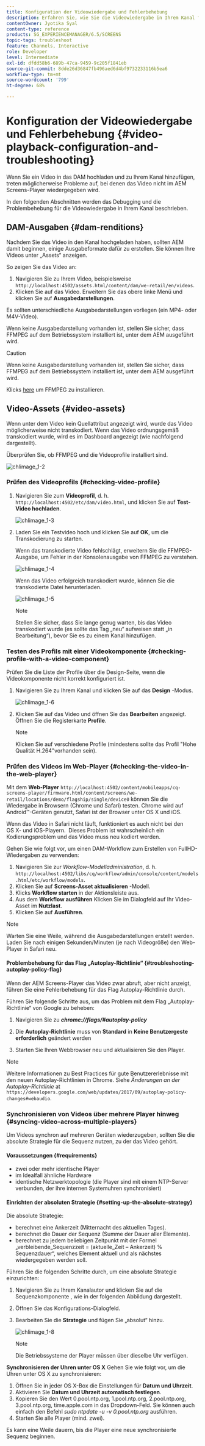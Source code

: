 ```yaml
---
title: Konfiguration der Videowiedergabe und Fehlerbehebung
description: Erfahren Sie, wie Sie die Videowiedergabe in Ihrem Kanal für AEM Screens debuggen und Fehler beheben können.
contentOwner: Jyotika Syal
content-type: reference
products: SG_EXPERIENCEMANAGER/6.5/SCREENS
topic-tags: troubleshoot
feature: Channels, Interactive
role: Developer
level: Intermediate
exl-id: dfdd58b6-689b-47ca-9459-9c205f1841eb
source-git-commit: 8dde26d36847fb496aed6d4bf9732233116b5ea6
workflow-type: tm+mt
source-wordcount: '799'
ht-degree: 68%

---
```


# Konfiguration der Videowiedergabe und Fehlerbehebung {#video-playback-configuration-and-troubleshooting}

Wenn Sie ein Video in das DAM hochladen und zu Ihrem Kanal hinzufügen, treten möglicherweise Probleme auf, bei denen das Video nicht im AEM Screens-Player wiedergegeben wird.

In den folgenden Abschnitten werden das Debugging und die Problembehebung für die Videowiedergabe in Ihrem Kanal beschrieben.

## DAM-Ausgaben {#dam-renditions}

Nachdem Sie das Video in den Kanal hochgeladen haben, sollten AEM damit beginnen, einige Ausgabeformate dafür zu erstellen. Sie können Ihre Videos unter „Assets“ anzeigen.

So zeigen Sie das Video an:

1. Navigieren Sie zu Ihrem Video, beispielsweise `http://localhost:4502/assets.html/content/dam/we-retail/en/videos`.
1. Klicken Sie auf das Video. Erweitern Sie das obere linke Menü und klicken Sie auf **Ausgabedarstellungen**.

Es sollten unterschiedliche Ausgabedarstellungen vorliegen (ein MP4- oder M4V-Video).

Wenn keine Ausgabedarstellung vorhanden ist, stellen Sie sicher, dass FFMPEG auf dem Betriebssystem installiert ist, unter dem AEM ausgeführt wird.

>[!CAUTION]
>
>Wenn keine Ausgabedarstellung vorhanden ist, stellen Sie sicher, dass FFMPEG auf dem Betriebssystem installiert ist, unter dem AEM ausgeführt wird.
>
>Klicks [here](https://www.ffmpeg.org/download.html) um FFMPEG zu installieren.

## Video-Assets {#video-assets}

Wenn unter dem Video kein Quellattribut angezeigt wird, wurde das Video möglicherweise nicht transkodiert. Wenn das Video ordnungsgemäß transkodiert wurde, wird es im Dashboard angezeigt (wie nachfolgend dargestellt).

Überprüfen Sie, ob FFMPEG und die Videoprofile installiert sind.

![chlimage_1-2](assets/chlimage_1-2.png)

### Prüfen des Videoprofils {#checking-video-profile}

1. Navigieren Sie zum **Videoprofil**, d. h. `http://localhost:4502/etc/dam/video.html`, und klicken Sie auf **Test-Video hochladen**.

   ![chlimage_1-3](assets/chlimage_1-3.png)

1. Laden Sie ein Testvideo hoch und klicken Sie auf **OK**, um die Transkodierung zu starten.

   Wenn das transkodierte Video fehlschlägt, erweitern Sie die FFMPEG-Ausgabe, um Fehler in der Konsolenausgabe von FFMPEG zu verstehen.

   ![chlimage_1-4](assets/chlimage_1-4.png)

   Wenn das Video erfolgreich transkodiert wurde, können Sie die transkodierte Datei herunterladen.

   ![chlimage_1-5](assets/chlimage_1-5.png)

   >[!NOTE]
   >
   >Stellen Sie sicher, dass Sie lange genug warten, bis das Video transkodiert wurde (es sollte das Tag „neu“ aufweisen statt „in Bearbeitung“), bevor Sie es zu einem Kanal hinzufügen.

### Testen des Profils mit einer Videokomponente {#checking-profile-with-a-video-component}

Prüfen Sie die Liste der Profile über die Design-Seite, wenn die Videokomponente nicht korrekt konfiguriert ist.

1. Navigieren Sie zu Ihrem Kanal und klicken Sie auf das **Design** -Modus.

   ![chlimage_1-6](assets/chlimage_1-6.png)

1. Klicken Sie auf das Video und öffnen Sie das **Bearbeiten** angezeigt. Öffnen Sie die Registerkarte **Profile**.

   >[!NOTE]
   >Klicken Sie auf verschiedene Profile (mindestens sollte das Profil &quot;Hohe Qualität H.264&quot;vorhanden sein).

### Prüfen des Videos im Web-Player {#checking-the-video-in-the-web-player}

Mit dem **Web-Player** `http://localhost:4502/content/mobileapps/cq-screens-player/firmware.html/content/screens/we-retail/locations/demo/flagship/single/device0` können Sie die Wiedergabe in Browsern (Chrome und Safari) testen. Chrome wird auf Android™-Geräten genutzt, Safari ist der Browser unter OS X und iOS.

Wenn das Video in Safari nicht läuft, funktioniert es auch nicht bei den OS X- und iOS-Playern.  Dieses Problem ist wahrscheinlich ein Kodierungsproblem und das Video muss neu kodiert werden.

Gehen Sie wie folgt vor, um einen DAM-Workflow zum Erstellen von FullHD-Wiedergaben zu verwenden:

1. Navigieren Sie zur *Workflow-Modelladministration*, d. h. `http://localhost:4502/libs/cq/workflow/admin/console/content/models.html/etc/workflow/models`.
1. Klicken Sie auf **Screens-Asset aktualisieren** -Modell.
1. Klicks **Workflow starten** in der Aktionsleiste aus.
1. Aus dem **Workflow ausführen** Klicken Sie im Dialogfeld auf Ihr Video-Asset im **Nutzlast**.
1. Klicken Sie auf **Ausführen**.

>[!NOTE]
>
>Warten Sie eine Weile, während die Ausgabedarstellungen erstellt werden. Laden Sie nach einigen Sekunden/Minuten (je nach Videogröße) den Web-Player in Safari neu.

#### Problembehebung für das Flag „Autoplay-Richtlinie“ {#troubleshooting-autoplay-policy-flag}

Wenn der AEM Screens-Player das Video zwar abruft, aber nicht anzeigt, führen Sie eine Fehlerbehebung für das Flag Autoplay-Richtlinie durch.

Führen Sie folgende Schritte aus, um das Problem mit dem Flag „Autoplay-Richtlinie“ von Google zu beheben:

1. Navigieren Sie zu ***chrome://flags/#autoplay-policy***
1. Die **Autoplay-Richtlinie** muss von **Standard** in **Keine Benutzergeste erforderlich** geändert werden

1. Starten Sie Ihren Webbrowser neu und aktualisieren Sie den Player.

>[!NOTE]
>
>Weitere Informationen zu Best Practices für gute Benutzererlebnisse mit den neuen Autoplay-Richtlinien in Chrome. Siehe *Änderungen an der Autoplay-Richtlinie* at `https://developers.google.com/web/updates/2017/09/autoplay-policy-changes#webaudio`.

### Synchronisieren von Videos über mehrere Player hinweg {#syncing-video-across-multiple-players}

Um Videos synchron auf mehreren Geräten wiederzugeben, sollten Sie die absolute Strategie für die Sequenz nutzen, zu der das Video gehört.

#### Voraussetzungen {#requirements}

* zwei oder mehr identische Player
* im Idealfall ähnliche Hardware
* identische Netzwerktopologie (die Player sind mit einem NTP-Server verbunden, der ihre internen Systemuhren synchronisiert)

#### Einrichten der absoluten Strategie {#setting-up-the-absolute-strategy}

Die absolute Strategie:

* berechnet eine Ankerzeit (Mitternacht des aktuellen Tages).
* berechnet die Dauer der Sequenz (Summe der Dauer aller Elemente).
* berechnet zu jedem beliebigen Zeitpunkt mit der Formel „verbleibende_Sequenzzeit = (aktuelle_Zeit – Ankerzeit) % Sequenzdauer“, welches Element aktuell und als nächstes wiedergegeben werden soll.

Führen Sie die folgenden Schritte durch, um eine absolute Strategie einzurichten:

1. Navigieren Sie zu Ihrem Kanalautor und klicken Sie auf die Sequenzkomponente , wie in der folgenden Abbildung dargestellt.
1. Öffnen Sie das Konfigurations-Dialogfeld.
1. Bearbeiten Sie die **Strategie** und fügen Sie „absolut“ hinzu.

   ![chlimage_1-8](assets/chlimage_1-8.png)

   >[!NOTE]
   >Die Betriebssysteme der Player müssen über dieselbe Uhr verfügen.

**Synchronisieren der Uhren unter OS X** Gehen Sie wie folgt vor, um die Uhren unter OS X zu synchronisieren:

1. Öffnen Sie in jeder OS X-Box die Einstellungen für **Datum und Uhrzeit**.
1. Aktivieren Sie **Datum und Uhrzeit automatisch festlegen**.
1. Kopieren Sie den Wert 0.pool.ntp.org, 1.pool.ntp.org, 2.pool.ntp.org, 3.pool.ntp.org, time.apple.com in das Dropdown-Feld. Sie können auch einfach den Befehl *sudo ntpdate -u -v 0.pool.ntp.org* ausführen.
1. Starten Sie alle Player (mind. zwei).

Es kann eine Weile dauern, bis die Player eine neue synchronisierte Sequenz beginnen.

